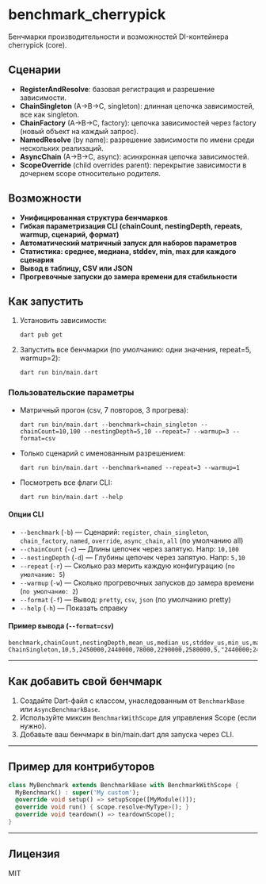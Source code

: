 # benchmark_cherrypick

Бенчмарки производительности и возможностей DI-контейнера cherrypick (core).

## Сценарии

- **RegisterAndResolve**: базовая регистрация и разрешение зависимости.
- **ChainSingleton** (A->B->C, singleton): длинная цепочка зависимостей, все как singleton.
- **ChainFactory** (A->B->C, factory): цепочка зависимостей через factory (новый объект на каждый запрос).
- **NamedResolve** (by name): разрешение зависимости по имени среди нескольких реализаций.
- **AsyncChain** (A->B->C, async): асинхронная цепочка зависимостей.
- **ScopeOverride** (child overrides parent): перекрытие зависимости в дочернем scope относительно родителя.

## Возможности

- **Унифицированная структура бенчмарков**
- **Гибкая параметризация CLI (chainCount, nestingDepth, repeats, warmup, сценарий, формат)**
- **Автоматический матричный запуск для наборов параметров**
- **Статистика: среднее, медиана, stddev, min, max для каждого сценария**
- **Вывод в таблицу, CSV или JSON**
- **Прогревочные запуски до замера времени для стабильности**

## Как запустить

1. Установить зависимости:
   ```shell
   dart pub get
   ```
2. Запустить все бенчмарки (по умолчанию: одни значения, repeat=5, warmup=2):
   ```shell
   dart run bin/main.dart
   ```

### Пользовательские параметры

- Матричный прогон (csv, 7 повторов, 3 прогрева):
  ```shell
  dart run bin/main.dart --benchmark=chain_singleton --chainCount=10,100 --nestingDepth=5,10 --repeat=7 --warmup=3 --format=csv
  ```

- Только сценарий с именованным разрешением:
  ```shell
  dart run bin/main.dart --benchmark=named --repeat=3 --warmup=1
  ```

- Посмотреть все флаги CLI:
  ```shell
  dart run bin/main.dart --help
  ```

#### Опции CLI

- `--benchmark` (`-b`) — Сценарий:
  `register`, `chain_singleton`, `chain_factory`, `named`, `override`, `async_chain`, `all` (по умолчанию all)
- `--chainCount` (`-c`) — Длины цепочек через запятую. Напр: `10,100`
- `--nestingDepth` (`-d`) — Глубины цепочек через запятую. Напр: `5,10`
- `--repeat` (`-r`) — Сколько раз мерить каждую конфигурацию (`по умолчанию: 5`)
- `--warmup` (`-w`) — Сколько прогревочных запусков до замера времени (`по умолчанию: 2`)
- `--format` (`-f`) — Вывод: `pretty`, `csv`, `json` (по умолчанию pretty)
- `--help` (`-h`) — Показать справку

#### Пример вывода (`--format=csv`)
```
benchmark,chainCount,nestingDepth,mean_us,median_us,stddev_us,min_us,max_us,trials,timings_us
ChainSingleton,10,5,2450000,2440000,78000,2290000,2580000,5,"2440000;2460000;2450000;2580000;2290000"
```

---

## Как добавить свой бенчмарк

1. Создайте Dart-файл с классом, унаследованным от `BenchmarkBase` или `AsyncBenchmarkBase`.
2. Используйте миксин `BenchmarkWithScope` для управления Scope (если нужно).
3. Добавьте ваш бенчмарк в bin/main.dart для запуска через CLI.

---

## Пример для контрибуторов

```dart
class MyBenchmark extends BenchmarkBase with BenchmarkWithScope {
  MyBenchmark() : super('My custom');
  @override void setup() => setupScope([MyModule()]);
  @override void run() { scope.resolve<MyType>(); }
  @override void teardown() => teardownScope();
}
```

---

## Лицензия

MIT
